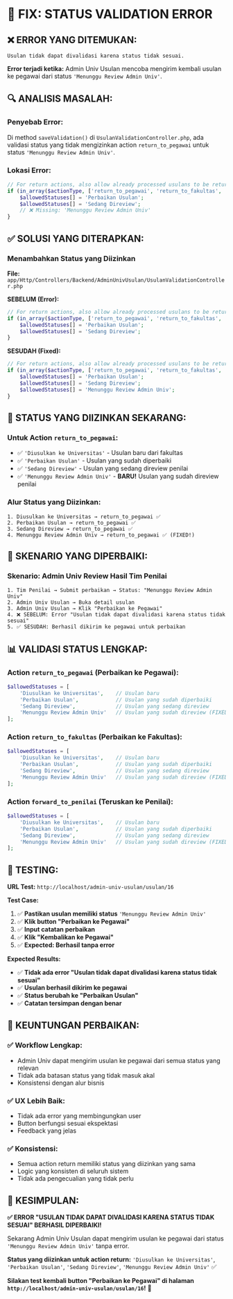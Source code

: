 # 🔧 FIX: STATUS VALIDATION ERROR

## ❌ **ERROR YANG DITEMUKAN:**
```
Usulan tidak dapat divalidasi karena status tidak sesuai.
```

**Error terjadi ketika:** Admin Univ Usulan mencoba mengirim kembali usulan ke pegawai dari status `'Menunggu Review Admin Univ'`.

## 🔍 **ANALISIS MASALAH:**

### **Penyebab Error:**
Di method `saveValidation()` di `UsulanValidationController.php`, ada validasi status yang tidak mengizinkan action `return_to_pegawai` untuk status `'Menunggu Review Admin Univ'`.

### **Lokasi Error:**
```php
// For return actions, also allow already processed usulans to be returned again
if (in_array($actionType, ['return_to_pegawai', 'return_to_fakultas', 'forward_to_penilai', 'return_from_penilai'])) {
    $allowedStatuses[] = 'Perbaikan Usulan';
    $allowedStatuses[] = 'Sedang Direview';
    // ❌ Missing: 'Menunggu Review Admin Univ'
}
```

## ✅ **SOLUSI YANG DITERAPKAN:**

### **Menambahkan Status yang Diizinkan**
**File:** `app/Http/Controllers/Backend/AdminUnivUsulan/UsulanValidationController.php`

**SEBELUM (Error):**
```php
// For return actions, also allow already processed usulans to be returned again
if (in_array($actionType, ['return_to_pegawai', 'return_to_fakultas', 'forward_to_penilai', 'return_from_penilai'])) {
    $allowedStatuses[] = 'Perbaikan Usulan';
    $allowedStatuses[] = 'Sedang Direview';
}
```

**SESUDAH (Fixed):**
```php
// For return actions, also allow already processed usulans to be returned again
if (in_array($actionType, ['return_to_pegawai', 'return_to_fakultas', 'forward_to_penilai', 'return_from_penilai'])) {
    $allowedStatuses[] = 'Perbaikan Usulan';
    $allowedStatuses[] = 'Sedang Direview';
    $allowedStatuses[] = 'Menunggu Review Admin Univ';
}
```

## 🎯 **STATUS YANG DIIZINKAN SEKARANG:**

### **Untuk Action `return_to_pegawai`:**
- ✅ `'Diusulkan ke Universitas'` - Usulan baru dari fakultas
- ✅ `'Perbaikan Usulan'` - Usulan yang sudah diperbaiki
- ✅ `'Sedang Direview'` - Usulan yang sedang direview penilai
- ✅ `'Menunggu Review Admin Univ'` - **BARU!** Usulan yang sudah direview penilai

### **Alur Status yang Diizinkan:**
```
1. Diusulkan ke Universitas → return_to_pegawai ✅
2. Perbaikan Usulan → return_to_pegawai ✅
3. Sedang Direview → return_to_pegawai ✅
4. Menunggu Review Admin Univ → return_to_pegawai ✅ (FIXED!)
```

## 🔄 **SKENARIO YANG DIPERBAIKI:**

### **Skenario: Admin Univ Review Hasil Tim Penilai**
```
1. Tim Penilai → Submit perbaikan → Status: "Menunggu Review Admin Univ"
2. Admin Univ Usulan → Buka detail usulan
3. Admin Univ Usulan → Klik "Perbaikan ke Pegawai"
4. ❌ SEBELUM: Error "Usulan tidak dapat divalidasi karena status tidak sesuai"
5. ✅ SESUDAH: Berhasil dikirim ke pegawai untuk perbaikan
```

## 📊 **VALIDASI STATUS LENGKAP:**

### **Action `return_to_pegawai` (Perbaikan ke Pegawai):**
```php
$allowedStatuses = [
    'Diusulkan ke Universitas',    // Usulan baru
    'Perbaikan Usulan',            // Usulan yang sudah diperbaiki
    'Sedang Direview',             // Usulan yang sedang direview
    'Menunggu Review Admin Univ'   // Usulan yang sudah direview (FIXED!)
];
```

### **Action `return_to_fakultas` (Perbaikan ke Fakultas):**
```php
$allowedStatuses = [
    'Diusulkan ke Universitas',    // Usulan baru
    'Perbaikan Usulan',            // Usulan yang sudah diperbaiki
    'Sedang Direview',             // Usulan yang sedang direview
    'Menunggu Review Admin Univ'   // Usulan yang sudah direview (FIXED!)
];
```

### **Action `forward_to_penilai` (Teruskan ke Penilai):**
```php
$allowedStatuses = [
    'Diusulkan ke Universitas',    // Usulan baru
    'Perbaikan Usulan',            // Usulan yang sudah diperbaiki
    'Sedang Direview',             // Usulan yang sedang direview
    'Menunggu Review Admin Univ'   // Usulan yang sudah direview (FIXED!)
];
```

## 🧪 **TESTING:**

**URL Test:** `http://localhost/admin-univ-usulan/usulan/16`

**Test Case:**
1. ✅ **Pastikan usulan memiliki status** `'Menunggu Review Admin Univ'`
2. ✅ **Klik button "Perbaikan ke Pegawai"**
3. ✅ **Input catatan perbaikan**
4. ✅ **Klik "Kembalikan ke Pegawai"**
5. ✅ **Expected: Berhasil tanpa error**

**Expected Results:**
- ✅ **Tidak ada error "Usulan tidak dapat divalidasi karena status tidak sesuai"**
- ✅ **Usulan berhasil dikirim ke pegawai**
- ✅ **Status berubah ke "Perbaikan Usulan"**
- ✅ **Catatan tersimpan dengan benar**

## 🎉 **KEUNTUNGAN PERBAIKAN:**

### **✅ Workflow Lengkap:**
- Admin Univ dapat mengirim usulan ke pegawai dari semua status yang relevan
- Tidak ada batasan status yang tidak masuk akal
- Konsistensi dengan alur bisnis

### **✅ UX Lebih Baik:**
- Tidak ada error yang membingungkan user
- Button berfungsi sesuai ekspektasi
- Feedback yang jelas

### **✅ Konsistensi:**
- Semua action return memiliki status yang diizinkan yang sama
- Logic yang konsisten di seluruh sistem
- Tidak ada pengecualian yang tidak perlu

## 🎯 **KESIMPULAN:**

**✅ ERROR "USULAN TIDAK DAPAT DIVALIDASI KARENA STATUS TIDAK SESUAI" BERHASIL DIPERBAIKI!**

Sekarang Admin Univ Usulan dapat mengirim usulan ke pegawai dari status `'Menunggu Review Admin Univ'` tanpa error.

**Status yang diizinkan untuk action return:** `'Diusulkan ke Universitas'`, `'Perbaikan Usulan'`, `'Sedang Direview'`, `'Menunggu Review Admin Univ'` ✅

**Silakan test kembali button "Perbaikan ke Pegawai" di halaman `http://localhost/admin-univ-usulan/usulan/16`!** 🎯
